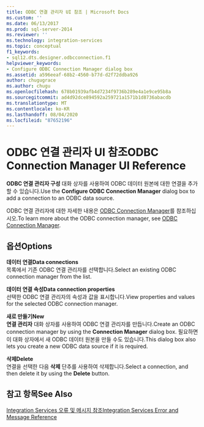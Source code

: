 ```yaml
---
title: ODBC 연결 관리자 UI 참조 | Microsoft Docs
ms.custom: ''
ms.date: 06/13/2017
ms.prod: sql-server-2014
ms.reviewer: ''
ms.technology: integration-services
ms.topic: conceptual
f1_keywords:
- sql12.dts.designer.odbcconnection.f1
helpviewer_keywords:
- Configure ODBC Connection Manager dialog box
ms.assetid: a596eeaf-68b2-4560-b77d-d2f72ddba926
author: chugugrace
ms.author: chugu
ms.openlocfilehash: 678b01939afb4d7234f9736b289e4a1e9ce95b8a
ms.sourcegitcommit: ad4d92dce894592a259721a1571b1d8736abacdb
ms.translationtype: MT
ms.contentlocale: ko-KR
ms.lasthandoff: 08/04/2020
ms.locfileid: "87652196"
---
```

# <a name="odbc-connection-manager-ui-reference"></a><span data-ttu-id="f3063-102">ODBC 연결 관리자 UI 참조</span><span class="sxs-lookup"><span data-stu-id="f3063-102">ODBC Connection Manager UI Reference</span></span>
  <span data-ttu-id="f3063-103">**ODBC 연결 관리자 구성** 대화 상자를 사용하여 ODBC 데이터 원본에 대한 연결을 추가할 수 있습니다.</span><span class="sxs-lookup"><span data-stu-id="f3063-103">Use the **Configure ODBC Connection Manager** dialog box to add a connection to an ODBC data source.</span></span>  
  
 <span data-ttu-id="f3063-104">ODBC 연결 관리자에 대한 자세한 내용은 [ODBC Connection Manager](connection-manager/odbc-connection-manager.md)를 참조하십시오.</span><span class="sxs-lookup"><span data-stu-id="f3063-104">To learn more about the ODBC connection manager, see [ODBC Connection Manager](connection-manager/odbc-connection-manager.md).</span></span>  
  
## <a name="options"></a><span data-ttu-id="f3063-105">옵션</span><span class="sxs-lookup"><span data-stu-id="f3063-105">Options</span></span>  
 <span data-ttu-id="f3063-106">**데이터 연결**</span><span class="sxs-lookup"><span data-stu-id="f3063-106">**Data connections**</span></span>  
 <span data-ttu-id="f3063-107">목록에서 기존 ODBC 연결 관리자를 선택합니다.</span><span class="sxs-lookup"><span data-stu-id="f3063-107">Select an existing ODBC connection manager from the list.</span></span>  
  
 <span data-ttu-id="f3063-108">**데이터 연결 속성**</span><span class="sxs-lookup"><span data-stu-id="f3063-108">**Data connection properties**</span></span>  
 <span data-ttu-id="f3063-109">선택한 ODBC 연결 관리자의 속성과 값을 표시합니다.</span><span class="sxs-lookup"><span data-stu-id="f3063-109">View properties and values for the selected ODBC connection manager.</span></span>  
  
 <span data-ttu-id="f3063-110">**새로 만들기**</span><span class="sxs-lookup"><span data-stu-id="f3063-110">**New**</span></span>  
 <span data-ttu-id="f3063-111">**연결 관리자** 대화 상자를 사용하여 ODBC 연결 관리자를 만듭니다.</span><span class="sxs-lookup"><span data-stu-id="f3063-111">Create an ODBC connection manager by using the **Connection Manager** dialog box.</span></span> <span data-ttu-id="f3063-112">필요하면 이 대화 상자에서 새 ODBC 데이터 원본을 만들 수도 있습니다.</span><span class="sxs-lookup"><span data-stu-id="f3063-112">This dialog box also lets you create a new ODBC data source if it is required.</span></span>  
  
 <span data-ttu-id="f3063-113">**삭제**</span><span class="sxs-lookup"><span data-stu-id="f3063-113">**Delete**</span></span>  
 <span data-ttu-id="f3063-114">연결을 선택한 다음 **삭제** 단추를 사용하여 삭제합니다.</span><span class="sxs-lookup"><span data-stu-id="f3063-114">Select a connection, and then delete it by using the **Delete** button.</span></span>  
  
## <a name="see-also"></a><span data-ttu-id="f3063-115">참고 항목</span><span class="sxs-lookup"><span data-stu-id="f3063-115">See Also</span></span>  
 [<span data-ttu-id="f3063-116">Integration Services 오류 및 메시지 참조</span><span class="sxs-lookup"><span data-stu-id="f3063-116">Integration Services Error and Message Reference</span></span>](../../2014/integration-services/integration-services-error-and-message-reference.md)  
  
  
